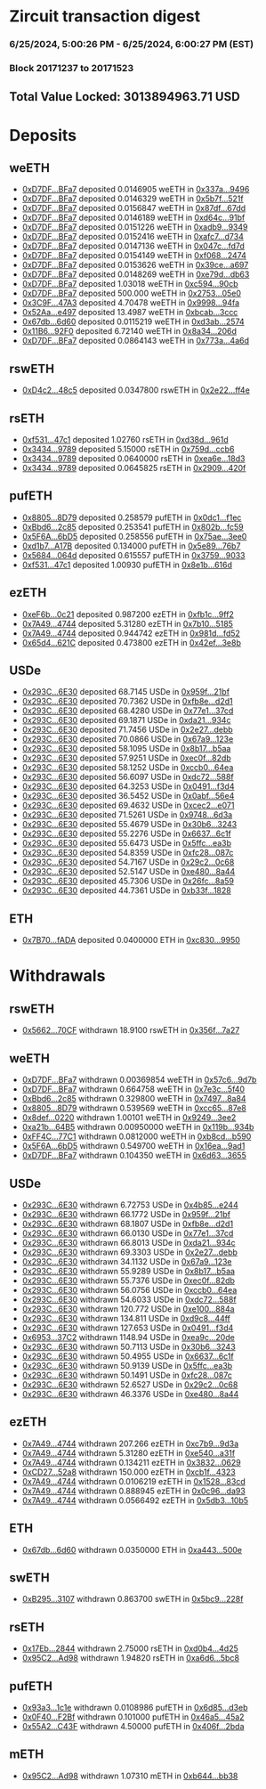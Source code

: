 # Zircuit transaction digest
### 6/25/2024, 5:00:26 PM - 6/25/2024, 6:00:27 PM (EST)
### Block 20171237 to 20171523

## Total Value Locked: 3013894963.71 USD

# Deposits
## weETH
- [0xD7DF...BFa7](https://etherscan.io/address/0xD7DF7E085214743530afF339aFC420c7c720BFa7) deposited 0.0146905 weETH in [0x337a...9496](https://etherscan.io/tx/0xD7DF7E085214743530afF339aFC420c7c720BFa7)
- [0xD7DF...BFa7](https://etherscan.io/address/0xD7DF7E085214743530afF339aFC420c7c720BFa7) deposited 0.0146329 weETH in [0x5b7f...521f](https://etherscan.io/tx/0xD7DF7E085214743530afF339aFC420c7c720BFa7)
- [0xD7DF...BFa7](https://etherscan.io/address/0xD7DF7E085214743530afF339aFC420c7c720BFa7) deposited 0.0156847 weETH in [0x87df...67dd](https://etherscan.io/tx/0xD7DF7E085214743530afF339aFC420c7c720BFa7)
- [0xD7DF...BFa7](https://etherscan.io/address/0xD7DF7E085214743530afF339aFC420c7c720BFa7) deposited 0.0146189 weETH in [0xd64c...91bf](https://etherscan.io/tx/0xD7DF7E085214743530afF339aFC420c7c720BFa7)
- [0xD7DF...BFa7](https://etherscan.io/address/0xD7DF7E085214743530afF339aFC420c7c720BFa7) deposited 0.0151226 weETH in [0xadb9...9349](https://etherscan.io/tx/0xD7DF7E085214743530afF339aFC420c7c720BFa7)
- [0xD7DF...BFa7](https://etherscan.io/address/0xD7DF7E085214743530afF339aFC420c7c720BFa7) deposited 0.0152416 weETH in [0xafc7...d734](https://etherscan.io/tx/0xD7DF7E085214743530afF339aFC420c7c720BFa7)
- [0xD7DF...BFa7](https://etherscan.io/address/0xD7DF7E085214743530afF339aFC420c7c720BFa7) deposited 0.0147136 weETH in [0x047c...fd7d](https://etherscan.io/tx/0xD7DF7E085214743530afF339aFC420c7c720BFa7)
- [0xD7DF...BFa7](https://etherscan.io/address/0xD7DF7E085214743530afF339aFC420c7c720BFa7) deposited 0.0154149 weETH in [0xf068...2474](https://etherscan.io/tx/0xD7DF7E085214743530afF339aFC420c7c720BFa7)
- [0xD7DF...BFa7](https://etherscan.io/address/0xD7DF7E085214743530afF339aFC420c7c720BFa7) deposited 0.0153626 weETH in [0x39ce...a697](https://etherscan.io/tx/0xD7DF7E085214743530afF339aFC420c7c720BFa7)
- [0xD7DF...BFa7](https://etherscan.io/address/0xD7DF7E085214743530afF339aFC420c7c720BFa7) deposited 0.0148269 weETH in [0xe79d...db63](https://etherscan.io/tx/0xD7DF7E085214743530afF339aFC420c7c720BFa7)
- [0xD7DF...BFa7](https://etherscan.io/address/0xD7DF7E085214743530afF339aFC420c7c720BFa7) deposited 1.03018 weETH in [0xc594...90cb](https://etherscan.io/tx/0xD7DF7E085214743530afF339aFC420c7c720BFa7)
- [0xD7DF...BFa7](https://etherscan.io/address/0xD7DF7E085214743530afF339aFC420c7c720BFa7) deposited 500.000 weETH in [0x2753...05e0](https://etherscan.io/tx/0xD7DF7E085214743530afF339aFC420c7c720BFa7)
- [0x3C9F...47A3](https://etherscan.io/address/0x3C9Ff2b8Ff27C1cB882E9e350D83Fb8Ac6d647A3) deposited 4.70478 weETH in [0x9998...94fa](https://etherscan.io/tx/0x3C9Ff2b8Ff27C1cB882E9e350D83Fb8Ac6d647A3)
- [0x52Aa...e497](https://etherscan.io/address/0x52Aa899454998Be5b000Ad077a46Bbe360F4e497) deposited 13.4987 weETH in [0xbcab...3ccc](https://etherscan.io/tx/0x52Aa899454998Be5b000Ad077a46Bbe360F4e497)
- [0x67db...6d60](https://etherscan.io/address/0x67dbc5f16Ea68385BE21bCc7dE6E50BE27A56d60) deposited 0.0115219 weETH in [0xd3ab...2574](https://etherscan.io/tx/0x67dbc5f16Ea68385BE21bCc7dE6E50BE27A56d60)
- [0x11B6...92F0](https://etherscan.io/address/0x11B6AA86Cd8EFB8B4452cc7f9c0C6fcc188D92F0) deposited 6.72140 weETH in [0x8a34...206d](https://etherscan.io/tx/0x11B6AA86Cd8EFB8B4452cc7f9c0C6fcc188D92F0)
- [0xD7DF...BFa7](https://etherscan.io/address/0xD7DF7E085214743530afF339aFC420c7c720BFa7) deposited 0.0864143 weETH in [0x773a...4a6d](https://etherscan.io/tx/0xD7DF7E085214743530afF339aFC420c7c720BFa7)
## rswETH
- [0xD4c2...48c5](https://etherscan.io/address/0xD4c2D32Cde32658Dd78f027c2aA9211F9cF148c5) deposited 0.0347800 rswETH in [0x2e22...ff4e](https://etherscan.io/tx/0xD4c2D32Cde32658Dd78f027c2aA9211F9cF148c5)
## rsETH
- [0xf531...47c1](https://etherscan.io/address/0xf531fb72E657d75dFB5EfC2316b3d7B339C447c1) deposited 1.02760 rsETH in [0xd38d...961d](https://etherscan.io/tx/0xf531fb72E657d75dFB5EfC2316b3d7B339C447c1)
- [0x3434...9789](https://etherscan.io/address/0x34349c5569e7B846c3558961552D2202760A9789) deposited 5.15000 rsETH in [0x759d...ccb6](https://etherscan.io/tx/0x34349c5569e7B846c3558961552D2202760A9789)
- [0x3434...9789](https://etherscan.io/address/0x34349c5569e7B846c3558961552D2202760A9789) deposited 0.0640000 rsETH in [0xea6e...18d3](https://etherscan.io/tx/0x34349c5569e7B846c3558961552D2202760A9789)
- [0x3434...9789](https://etherscan.io/address/0x34349c5569e7B846c3558961552D2202760A9789) deposited 0.0645825 rsETH in [0x2909...420f](https://etherscan.io/tx/0x34349c5569e7B846c3558961552D2202760A9789)
## pufETH
- [0x8805...8D79](https://etherscan.io/address/0x88052fE8a9682f221f8D49A535c1a8ae26618D79) deposited 0.258579 pufETH in [0x0dc1...f1ec](https://etherscan.io/tx/0x88052fE8a9682f221f8D49A535c1a8ae26618D79)
- [0xBbd6...2c85](https://etherscan.io/address/0xBbd64fF51C398B1de66E2FCeE73D28a3CD552c85) deposited 0.253541 pufETH in [0x802b...fc59](https://etherscan.io/tx/0xBbd64fF51C398B1de66E2FCeE73D28a3CD552c85)
- [0x5F6A...6bD5](https://etherscan.io/address/0x5F6A741928921AFF73ab5c62bc1dDafa30566bD5) deposited 0.258556 pufETH in [0x75ae...3ee0](https://etherscan.io/tx/0x5F6A741928921AFF73ab5c62bc1dDafa30566bD5)
- [0xd1b7...A17B](https://etherscan.io/address/0xd1b7C367F1EfE1B722B527Af2375F08a1c92A17B) deposited 0.134000 pufETH in [0x5e89...76b7](https://etherscan.io/tx/0xd1b7C367F1EfE1B722B527Af2375F08a1c92A17B)
- [0x5684...064d](https://etherscan.io/address/0x56845944F47cd21c316f3B5269C0e916b0AC064d) deposited 0.615557 pufETH in [0x3759...9033](https://etherscan.io/tx/0x56845944F47cd21c316f3B5269C0e916b0AC064d)
- [0xf531...47c1](https://etherscan.io/address/0xf531fb72E657d75dFB5EfC2316b3d7B339C447c1) deposited 1.00930 pufETH in [0x8e1b...616d](https://etherscan.io/tx/0xf531fb72E657d75dFB5EfC2316b3d7B339C447c1)
## ezETH
- [0xeF6b...0c21](https://etherscan.io/address/0xeF6b1E3704cB49ef4AD1A6FCb39B93994C3e0c21) deposited 0.987200 ezETH in [0xfb1c...9ff2](https://etherscan.io/tx/0xeF6b1E3704cB49ef4AD1A6FCb39B93994C3e0c21)
- [0x7A49...4744](https://etherscan.io/address/0x7A493Be5c2ce014cD049Bf178a1ac0Db1B434744) deposited 5.31280 ezETH in [0x7b10...5185](https://etherscan.io/tx/0x7A493Be5c2ce014cD049Bf178a1ac0Db1B434744)
- [0x7A49...4744](https://etherscan.io/address/0x7A493Be5c2ce014cD049Bf178a1ac0Db1B434744) deposited 0.944742 ezETH in [0x981d...fd52](https://etherscan.io/tx/0x7A493Be5c2ce014cD049Bf178a1ac0Db1B434744)
- [0x65d4...621C](https://etherscan.io/address/0x65d495bA81aA01a03ACBe7e2AC71b6b57aCB621C) deposited 0.473800 ezETH in [0x42ef...3e8b](https://etherscan.io/tx/0x65d495bA81aA01a03ACBe7e2AC71b6b57aCB621C)
## USDe
- [0x293C...6E30](https://etherscan.io/address/0x293C6937D8D82e05B01335F7B33FBA0c8e256E30) deposited 68.7145 USDe in [0x959f...21bf](https://etherscan.io/tx/0x293C6937D8D82e05B01335F7B33FBA0c8e256E30)
- [0x293C...6E30](https://etherscan.io/address/0x293C6937D8D82e05B01335F7B33FBA0c8e256E30) deposited 70.7362 USDe in [0xfb8e...d2d1](https://etherscan.io/tx/0x293C6937D8D82e05B01335F7B33FBA0c8e256E30)
- [0x293C...6E30](https://etherscan.io/address/0x293C6937D8D82e05B01335F7B33FBA0c8e256E30) deposited 68.4280 USDe in [0x77e1...37cd](https://etherscan.io/tx/0x293C6937D8D82e05B01335F7B33FBA0c8e256E30)
- [0x293C...6E30](https://etherscan.io/address/0x293C6937D8D82e05B01335F7B33FBA0c8e256E30) deposited 69.1871 USDe in [0xda21...934c](https://etherscan.io/tx/0x293C6937D8D82e05B01335F7B33FBA0c8e256E30)
- [0x293C...6E30](https://etherscan.io/address/0x293C6937D8D82e05B01335F7B33FBA0c8e256E30) deposited 71.7456 USDe in [0x2e27...debb](https://etherscan.io/tx/0x293C6937D8D82e05B01335F7B33FBA0c8e256E30)
- [0x293C...6E30](https://etherscan.io/address/0x293C6937D8D82e05B01335F7B33FBA0c8e256E30) deposited 70.0866 USDe in [0x67a9...123e](https://etherscan.io/tx/0x293C6937D8D82e05B01335F7B33FBA0c8e256E30)
- [0x293C...6E30](https://etherscan.io/address/0x293C6937D8D82e05B01335F7B33FBA0c8e256E30) deposited 58.1095 USDe in [0x8b17...b5aa](https://etherscan.io/tx/0x293C6937D8D82e05B01335F7B33FBA0c8e256E30)
- [0x293C...6E30](https://etherscan.io/address/0x293C6937D8D82e05B01335F7B33FBA0c8e256E30) deposited 57.9251 USDe in [0xec0f...82db](https://etherscan.io/tx/0x293C6937D8D82e05B01335F7B33FBA0c8e256E30)
- [0x293C...6E30](https://etherscan.io/address/0x293C6937D8D82e05B01335F7B33FBA0c8e256E30) deposited 58.1252 USDe in [0xccb0...64ea](https://etherscan.io/tx/0x293C6937D8D82e05B01335F7B33FBA0c8e256E30)
- [0x293C...6E30](https://etherscan.io/address/0x293C6937D8D82e05B01335F7B33FBA0c8e256E30) deposited 56.6097 USDe in [0xdc72...588f](https://etherscan.io/tx/0x293C6937D8D82e05B01335F7B33FBA0c8e256E30)
- [0x293C...6E30](https://etherscan.io/address/0x293C6937D8D82e05B01335F7B33FBA0c8e256E30) deposited 64.3253 USDe in [0x0491...f3d4](https://etherscan.io/tx/0x293C6937D8D82e05B01335F7B33FBA0c8e256E30)
- [0x293C...6E30](https://etherscan.io/address/0x293C6937D8D82e05B01335F7B33FBA0c8e256E30) deposited 36.5452 USDe in [0x0abf...56e4](https://etherscan.io/tx/0x293C6937D8D82e05B01335F7B33FBA0c8e256E30)
- [0x293C...6E30](https://etherscan.io/address/0x293C6937D8D82e05B01335F7B33FBA0c8e256E30) deposited 69.4632 USDe in [0xcec2...e071](https://etherscan.io/tx/0x293C6937D8D82e05B01335F7B33FBA0c8e256E30)
- [0x293C...6E30](https://etherscan.io/address/0x293C6937D8D82e05B01335F7B33FBA0c8e256E30) deposited 71.5261 USDe in [0x9748...6d3a](https://etherscan.io/tx/0x293C6937D8D82e05B01335F7B33FBA0c8e256E30)
- [0x293C...6E30](https://etherscan.io/address/0x293C6937D8D82e05B01335F7B33FBA0c8e256E30) deposited 55.4679 USDe in [0x30b6...3243](https://etherscan.io/tx/0x293C6937D8D82e05B01335F7B33FBA0c8e256E30)
- [0x293C...6E30](https://etherscan.io/address/0x293C6937D8D82e05B01335F7B33FBA0c8e256E30) deposited 55.2276 USDe in [0x6637...6c1f](https://etherscan.io/tx/0x293C6937D8D82e05B01335F7B33FBA0c8e256E30)
- [0x293C...6E30](https://etherscan.io/address/0x293C6937D8D82e05B01335F7B33FBA0c8e256E30) deposited 55.6473 USDe in [0x5ffc...ea3b](https://etherscan.io/tx/0x293C6937D8D82e05B01335F7B33FBA0c8e256E30)
- [0x293C...6E30](https://etherscan.io/address/0x293C6937D8D82e05B01335F7B33FBA0c8e256E30) deposited 54.8359 USDe in [0xfc28...087c](https://etherscan.io/tx/0x293C6937D8D82e05B01335F7B33FBA0c8e256E30)
- [0x293C...6E30](https://etherscan.io/address/0x293C6937D8D82e05B01335F7B33FBA0c8e256E30) deposited 54.7167 USDe in [0x29c2...0c68](https://etherscan.io/tx/0x293C6937D8D82e05B01335F7B33FBA0c8e256E30)
- [0x293C...6E30](https://etherscan.io/address/0x293C6937D8D82e05B01335F7B33FBA0c8e256E30) deposited 52.5147 USDe in [0xe480...8a44](https://etherscan.io/tx/0x293C6937D8D82e05B01335F7B33FBA0c8e256E30)
- [0x293C...6E30](https://etherscan.io/address/0x293C6937D8D82e05B01335F7B33FBA0c8e256E30) deposited 45.7306 USDe in [0x26fc...8a59](https://etherscan.io/tx/0x293C6937D8D82e05B01335F7B33FBA0c8e256E30)
- [0x293C...6E30](https://etherscan.io/address/0x293C6937D8D82e05B01335F7B33FBA0c8e256E30) deposited 44.7361 USDe in [0xb33f...1828](https://etherscan.io/tx/0x293C6937D8D82e05B01335F7B33FBA0c8e256E30)
## ETH
- [0x7B70...fADA](https://etherscan.io/address/0x7B7055bD69bd92EDD623a72f2C2025899a50fADA) deposited 0.0400000 ETH in [0xc830...9950](https://etherscan.io/tx/0x7B7055bD69bd92EDD623a72f2C2025899a50fADA)
# Withdrawals
## rswETH
- [0x5662...70CF](https://etherscan.io/address/0x5662e5Cc63930f966477d4736Ff960a9010d70CF) withdrawn 18.9100 rswETH in [0x356f...7a27](https://etherscan.io/tx/0x5662e5Cc63930f966477d4736Ff960a9010d70CF)
## weETH
- [0xD7DF...BFa7](https://etherscan.io/address/0xD7DF7E085214743530afF339aFC420c7c720BFa7) withdrawn 0.00369854 weETH in [0x57c6...9d7b](https://etherscan.io/tx/0xD7DF7E085214743530afF339aFC420c7c720BFa7)
- [0xD7DF...BFa7](https://etherscan.io/address/0xD7DF7E085214743530afF339aFC420c7c720BFa7) withdrawn 0.664758 weETH in [0x7e3c...5f40](https://etherscan.io/tx/0xD7DF7E085214743530afF339aFC420c7c720BFa7)
- [0xBbd6...2c85](https://etherscan.io/address/0xBbd64fF51C398B1de66E2FCeE73D28a3CD552c85) withdrawn 0.329800 weETH in [0x7497...8a84](https://etherscan.io/tx/0xBbd64fF51C398B1de66E2FCeE73D28a3CD552c85)
- [0x8805...8D79](https://etherscan.io/address/0x88052fE8a9682f221f8D49A535c1a8ae26618D79) withdrawn 0.539569 weETH in [0xcc65...87e8](https://etherscan.io/tx/0x88052fE8a9682f221f8D49A535c1a8ae26618D79)
- [0x8def...0220](https://etherscan.io/address/0x8def0445479F5B57Df0A065Ea85ec3485fc40220) withdrawn 1.00101 weETH in [0x9249...3ee2](https://etherscan.io/tx/0x8def0445479F5B57Df0A065Ea85ec3485fc40220)
- [0xa21b...64B5](https://etherscan.io/address/0xa21b23e5f07E5E28cB42d09502227Eb75b0B64B5) withdrawn 0.00950000 weETH in [0x119b...934b](https://etherscan.io/tx/0xa21b23e5f07E5E28cB42d09502227Eb75b0B64B5)
- [0xFF4C...77C1](https://etherscan.io/address/0xFF4C64F265d13Bd352Ced52D9923A664182977C1) withdrawn 0.0812000 weETH in [0xb8cd...b590](https://etherscan.io/tx/0xFF4C64F265d13Bd352Ced52D9923A664182977C1)
- [0x5F6A...6bD5](https://etherscan.io/address/0x5F6A741928921AFF73ab5c62bc1dDafa30566bD5) withdrawn 0.549700 weETH in [0x16ea...9ad1](https://etherscan.io/tx/0x5F6A741928921AFF73ab5c62bc1dDafa30566bD5)
- [0xD7DF...BFa7](https://etherscan.io/address/0xD7DF7E085214743530afF339aFC420c7c720BFa7) withdrawn 0.104350 weETH in [0x6d63...3655](https://etherscan.io/tx/0xD7DF7E085214743530afF339aFC420c7c720BFa7)
## USDe
- [0x293C...6E30](https://etherscan.io/address/0x293C6937D8D82e05B01335F7B33FBA0c8e256E30) withdrawn 6.72753 USDe in [0x4b85...e244](https://etherscan.io/tx/0x293C6937D8D82e05B01335F7B33FBA0c8e256E30)
- [0x293C...6E30](https://etherscan.io/address/0x293C6937D8D82e05B01335F7B33FBA0c8e256E30) withdrawn 66.1772 USDe in [0x959f...21bf](https://etherscan.io/tx/0x293C6937D8D82e05B01335F7B33FBA0c8e256E30)
- [0x293C...6E30](https://etherscan.io/address/0x293C6937D8D82e05B01335F7B33FBA0c8e256E30) withdrawn 68.1807 USDe in [0xfb8e...d2d1](https://etherscan.io/tx/0x293C6937D8D82e05B01335F7B33FBA0c8e256E30)
- [0x293C...6E30](https://etherscan.io/address/0x293C6937D8D82e05B01335F7B33FBA0c8e256E30) withdrawn 66.0130 USDe in [0x77e1...37cd](https://etherscan.io/tx/0x293C6937D8D82e05B01335F7B33FBA0c8e256E30)
- [0x293C...6E30](https://etherscan.io/address/0x293C6937D8D82e05B01335F7B33FBA0c8e256E30) withdrawn 66.8013 USDe in [0xda21...934c](https://etherscan.io/tx/0x293C6937D8D82e05B01335F7B33FBA0c8e256E30)
- [0x293C...6E30](https://etherscan.io/address/0x293C6937D8D82e05B01335F7B33FBA0c8e256E30) withdrawn 69.3303 USDe in [0x2e27...debb](https://etherscan.io/tx/0x293C6937D8D82e05B01335F7B33FBA0c8e256E30)
- [0x293C...6E30](https://etherscan.io/address/0x293C6937D8D82e05B01335F7B33FBA0c8e256E30) withdrawn 34.1132 USDe in [0x67a9...123e](https://etherscan.io/tx/0x293C6937D8D82e05B01335F7B33FBA0c8e256E30)
- [0x293C...6E30](https://etherscan.io/address/0x293C6937D8D82e05B01335F7B33FBA0c8e256E30) withdrawn 55.9289 USDe in [0x8b17...b5aa](https://etherscan.io/tx/0x293C6937D8D82e05B01335F7B33FBA0c8e256E30)
- [0x293C...6E30](https://etherscan.io/address/0x293C6937D8D82e05B01335F7B33FBA0c8e256E30) withdrawn 55.7376 USDe in [0xec0f...82db](https://etherscan.io/tx/0x293C6937D8D82e05B01335F7B33FBA0c8e256E30)
- [0x293C...6E30](https://etherscan.io/address/0x293C6937D8D82e05B01335F7B33FBA0c8e256E30) withdrawn 56.0756 USDe in [0xccb0...64ea](https://etherscan.io/tx/0x293C6937D8D82e05B01335F7B33FBA0c8e256E30)
- [0x293C...6E30](https://etherscan.io/address/0x293C6937D8D82e05B01335F7B33FBA0c8e256E30) withdrawn 54.6033 USDe in [0xdc72...588f](https://etherscan.io/tx/0x293C6937D8D82e05B01335F7B33FBA0c8e256E30)
- [0x293C...6E30](https://etherscan.io/address/0x293C6937D8D82e05B01335F7B33FBA0c8e256E30) withdrawn 120.772 USDe in [0xe100...884a](https://etherscan.io/tx/0x293C6937D8D82e05B01335F7B33FBA0c8e256E30)
- [0x293C...6E30](https://etherscan.io/address/0x293C6937D8D82e05B01335F7B33FBA0c8e256E30) withdrawn 134.811 USDe in [0xd9c8...44ff](https://etherscan.io/tx/0x293C6937D8D82e05B01335F7B33FBA0c8e256E30)
- [0x293C...6E30](https://etherscan.io/address/0x293C6937D8D82e05B01335F7B33FBA0c8e256E30) withdrawn 127.653 USDe in [0x0491...f3d4](https://etherscan.io/tx/0x293C6937D8D82e05B01335F7B33FBA0c8e256E30)
- [0x6953...37C2](https://etherscan.io/address/0x6953358517E9a5cc92274D1DD746A470654D37C2) withdrawn 1148.94 USDe in [0xea9c...20de](https://etherscan.io/tx/0x6953358517E9a5cc92274D1DD746A470654D37C2)
- [0x293C...6E30](https://etherscan.io/address/0x293C6937D8D82e05B01335F7B33FBA0c8e256E30) withdrawn 50.7113 USDe in [0x30b6...3243](https://etherscan.io/tx/0x293C6937D8D82e05B01335F7B33FBA0c8e256E30)
- [0x293C...6E30](https://etherscan.io/address/0x293C6937D8D82e05B01335F7B33FBA0c8e256E30) withdrawn 50.4955 USDe in [0x6637...6c1f](https://etherscan.io/tx/0x293C6937D8D82e05B01335F7B33FBA0c8e256E30)
- [0x293C...6E30](https://etherscan.io/address/0x293C6937D8D82e05B01335F7B33FBA0c8e256E30) withdrawn 50.9139 USDe in [0x5ffc...ea3b](https://etherscan.io/tx/0x293C6937D8D82e05B01335F7B33FBA0c8e256E30)
- [0x293C...6E30](https://etherscan.io/address/0x293C6937D8D82e05B01335F7B33FBA0c8e256E30) withdrawn 50.1491 USDe in [0xfc28...087c](https://etherscan.io/tx/0x293C6937D8D82e05B01335F7B33FBA0c8e256E30)
- [0x293C...6E30](https://etherscan.io/address/0x293C6937D8D82e05B01335F7B33FBA0c8e256E30) withdrawn 52.6527 USDe in [0x29c2...0c68](https://etherscan.io/tx/0x293C6937D8D82e05B01335F7B33FBA0c8e256E30)
- [0x293C...6E30](https://etherscan.io/address/0x293C6937D8D82e05B01335F7B33FBA0c8e256E30) withdrawn 46.3376 USDe in [0xe480...8a44](https://etherscan.io/tx/0x293C6937D8D82e05B01335F7B33FBA0c8e256E30)
## ezETH
- [0x7A49...4744](https://etherscan.io/address/0x7A493Be5c2ce014cD049Bf178a1ac0Db1B434744) withdrawn 207.266 ezETH in [0xc7b9...9d3a](https://etherscan.io/tx/0x7A493Be5c2ce014cD049Bf178a1ac0Db1B434744)
- [0x7A49...4744](https://etherscan.io/address/0x7A493Be5c2ce014cD049Bf178a1ac0Db1B434744) withdrawn 5.31280 ezETH in [0xe540...a31f](https://etherscan.io/tx/0x7A493Be5c2ce014cD049Bf178a1ac0Db1B434744)
- [0x7A49...4744](https://etherscan.io/address/0x7A493Be5c2ce014cD049Bf178a1ac0Db1B434744) withdrawn 0.134211 ezETH in [0x3832...0629](https://etherscan.io/tx/0x7A493Be5c2ce014cD049Bf178a1ac0Db1B434744)
- [0xCD27...52a8](https://etherscan.io/address/0xCD27430EeD1eA5e2b8a3Ef95D90C14d2B21552a8) withdrawn 150.000 ezETH in [0xcb1f...4323](https://etherscan.io/tx/0xCD27430EeD1eA5e2b8a3Ef95D90C14d2B21552a8)
- [0x7A49...4744](https://etherscan.io/address/0x7A493Be5c2ce014cD049Bf178a1ac0Db1B434744) withdrawn 0.0106219 ezETH in [0x1528...83cd](https://etherscan.io/tx/0x7A493Be5c2ce014cD049Bf178a1ac0Db1B434744)
- [0x7A49...4744](https://etherscan.io/address/0x7A493Be5c2ce014cD049Bf178a1ac0Db1B434744) withdrawn 0.888945 ezETH in [0x0c96...da93](https://etherscan.io/tx/0x7A493Be5c2ce014cD049Bf178a1ac0Db1B434744)
- [0x7A49...4744](https://etherscan.io/address/0x7A493Be5c2ce014cD049Bf178a1ac0Db1B434744) withdrawn 0.0566492 ezETH in [0x5db3...10b5](https://etherscan.io/tx/0x7A493Be5c2ce014cD049Bf178a1ac0Db1B434744)
## ETH
- [0x67db...6d60](https://etherscan.io/address/0x67dbc5f16Ea68385BE21bCc7dE6E50BE27A56d60) withdrawn 0.0350000 ETH in [0xa443...500e](https://etherscan.io/tx/0x67dbc5f16Ea68385BE21bCc7dE6E50BE27A56d60)
## swETH
- [0xB295...3107](https://etherscan.io/address/0xB295d86b1369b2Fe6cdC13a42752E64d52863107) withdrawn 0.863700 swETH in [0x5bc9...228f](https://etherscan.io/tx/0xB295d86b1369b2Fe6cdC13a42752E64d52863107)
## rsETH
- [0x17Eb...2844](https://etherscan.io/address/0x17Eb980446063cc81F4B0f8FE93A4298C9222844) withdrawn 2.75000 rsETH in [0xd0b4...4d25](https://etherscan.io/tx/0x17Eb980446063cc81F4B0f8FE93A4298C9222844)
- [0x95C2...Ad98](https://etherscan.io/address/0x95C2ec97903c993EFBe4630F1535282A12fEAd98) withdrawn 1.94820 rsETH in [0xa6d6...5bc8](https://etherscan.io/tx/0x95C2ec97903c993EFBe4630F1535282A12fEAd98)
## pufETH
- [0x93a3...1c1e](https://etherscan.io/address/0x93a3643c5433490f72097C9EF668955B99571c1e) withdrawn 0.0108986 pufETH in [0x6d85...d3eb](https://etherscan.io/tx/0x93a3643c5433490f72097C9EF668955B99571c1e)
- [0x0F40...F2Bf](https://etherscan.io/address/0x0F40bffF0b58d442b042a4801662F94Fd37dF2Bf) withdrawn 0.101000 pufETH in [0x46a5...45a2](https://etherscan.io/tx/0x0F40bffF0b58d442b042a4801662F94Fd37dF2Bf)
- [0x55A2...C43F](https://etherscan.io/address/0x55A26DC1a408A2E412ba75FCfA12d1f38EBAC43F) withdrawn 4.50000 pufETH in [0x406f...2bda](https://etherscan.io/tx/0x55A26DC1a408A2E412ba75FCfA12d1f38EBAC43F)
## mETH
- [0x95C2...Ad98](https://etherscan.io/address/0x95C2ec97903c993EFBe4630F1535282A12fEAd98) withdrawn 1.07310 mETH in [0xb644...bb38](https://etherscan.io/tx/0x95C2ec97903c993EFBe4630F1535282A12fEAd98)
